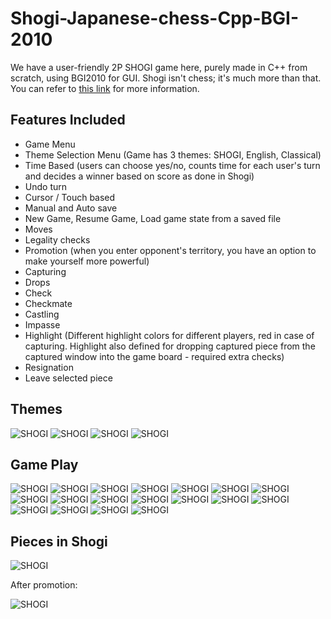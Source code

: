 # Shogi-Japanese-chess-Cpp-BGI-2010

We have a user-friendly 2P SHOGI game here, purely made in C++ from scratch, using BGI2010 for GUI. Shogi isn't chess; it's much more than that. You can refer to [this link](https://en.wikipedia.org/wiki/Shogi) for more information.

## Features Included

- Game Menu
- Theme Selection Menu (Game has 3 themes: SHOGI, English, Classical)
- Time Based (users can choose yes/no, counts time for each user's turn and decides a winner based on score as done in Shogi)
- Undo turn
- Cursor / Touch based
- Manual and Auto save
- New Game, Resume Game, Load game state from a saved file
- Moves
- Legality checks
- Promotion (when you enter opponent's territory, you have an option to make yourself more powerful)
- Capturing
- Drops
- Check
- Checkmate
- Castling
- Impasse
- Highlight (Different highlight colors for different players, red in case of capturing. Highlight also defined for dropping captured piece from the captured window into the game board - required extra checks)
- Resignation
- Leave selected piece

## Themes

![SHOGI](img/Shogi1.jpg)
![SHOGI](img/Shogi13.jpg)
![SHOGI](img/Shogi15.jpg)
![SHOGI](img/Shogi17.jpg)

## Game Play

![SHOGI](img/Shogi1.jpg)
![SHOGI](img/Shogi2.jpg)
![SHOGI](img/Shogi3.jpg)
![SHOGI](img/Shogi4.jpg)
![SHOGI](img/Shogi5.jpg)
![SHOGI](img/Shogi6.jpg)
![SHOGI](img/Shogi7.jpg)
![SHOGI](img/Shogi8.jpg)
![SHOGI](img/Shogi9.jpg)
![SHOGI](img/Shogi10.jpg)
![SHOGI](img/Shogi11.jpg)
![SHOGI](img/Shogi12.jpg)
![SHOGI](img/Shogi13.jpg)
![SHOGI](img/Shogi.jpg)
![SHOGI](img/Shogi14.jpg)
![SHOGI](img/Shogi15.jpg)
![SHOGI](img/Shogi16.jpg)
![SHOGI](img/Shogi17.jpg)

## Pieces in Shogi

![SHOGI](img/Rule1.png)

After promotion:

![SHOGI](img/Rule2.png)
